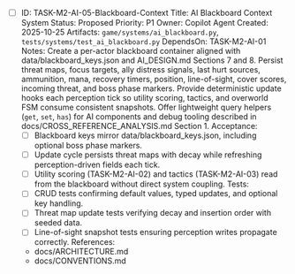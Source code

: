 - [ ] ID: TASK-M2-AI-05-Blackboard-Context
  Title: AI Blackboard Context System
  Status: Proposed
  Priority: P1
  Owner: Copilot Agent
  Created: 2025-10-25
  Artifacts: `game/systems/ai_blackboard.py`, `tests/systems/test_ai_blackboard.py`
  DependsOn: TASK-M2-AI-01
  Notes:
  Create a per-actor blackboard container aligned with data/blackboard_keys.json and AI_DESIGN.md Sections 7 and 8.
  Persist threat maps, focus targets, ally distress signals, last hurt sources, ammunition, mana, recovery timers, position, line-of-sight, cover scores, incoming threat, and boss phase markers.
  Provide deterministic update hooks each perception tick so utility scoring, tactics, and overworld FSM consume consistent snapshots.
  Offer lightweight query helpers (`get`, `set`, `has`) for AI components and debug tooling described in docs/CROSS_REFERENCE_ANALYSIS.md Section 1.
  Acceptance:
  - [ ] Blackboard keys mirror data/blackboard_keys.json, including optional boss phase markers.
  - [ ] Update cycle persists threat maps with decay while refreshing perception-driven fields each tick.
  - [ ] Utility scoring (TASK-M2-AI-02) and tactics (TASK-M2-AI-03) read from the blackboard without direct system coupling.
  Tests:
  - [ ] CRUD tests confirming default values, typed updates, and optional key handling.
  - [ ] Threat map update tests verifying decay and insertion order with seeded data.
  - [ ] Line-of-sight snapshot tests ensuring perception writes propagate correctly.
  References:
  - docs/ARCHITECTURE.md
  - docs/CONVENTIONS.md
